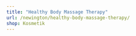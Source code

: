 ```yaml
---
title: "Healthy Body Massage Therapy"
url: /newington/healthy-body-massage-therapy/
shop: Kosmetik
---
```

